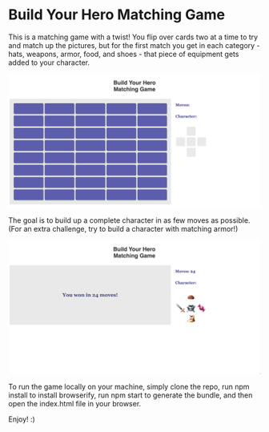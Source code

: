 # Build Your Hero Matching Game

This is a matching game with a twist! You flip over cards two at a time to try and match up the pictures, but for the first match you get in each category - hats, weapons, armor, food, and shoes - that piece of equipment gets added to your character.

![What a new game looks like](./images/readme/new-game.png)

The goal is to build up a complete character in as few moves as possible. (For an extra challenge, try to build a character with matching armor!)

![What a finished game looks like](./images/readme/finished-game.png)

To run the game locally on your machine, simply clone the repo, run npm install to install browserify, run npm start to generate the bundle, and then open the index.html file in your browser.

Enjoy! :)
